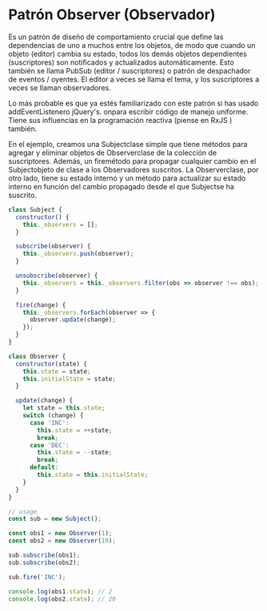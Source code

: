 # Patrón Observer (Observador)

Es un patrón de diseño de comportamiento crucial que define las dependencias de uno a muchos entre los objetos, de modo que cuando un objeto (editor) cambia su estado, todos los demás objetos dependientes (suscriptores) son notificados y actualizados automáticamente. Esto también se llama PubSub (editor / suscriptores) o patrón de despachador de eventos / oyentes. El editor a veces se llama el tema, y ​​los suscriptores a veces se llaman observadores.

Lo más probable es que ya estés familiarizado con este patrón si has usado addEventListenero jQuery's. onpara escribir código de manejo uniforme. Tiene sus influencias en la programación reactiva (piense en RxJS ) también.

En el ejemplo, creamos una Subjectclase simple que tiene métodos para agregar y eliminar objetos de Observerclase de la colección de suscriptores. Además, un firemétodo para propagar cualquier cambio en el Subjectobjeto de clase a los Observadores suscritos. La Observerclase, por otro lado, tiene su estado interno y un método para actualizar su estado interno en función del cambio propagado desde el que Subjectse ha suscrito.

```javascript
class Subject {
  constructor() {
    this._observers = [];
  }

  subscribe(observer) {
    this._observers.push(observer);
  }

  unsubscribe(observer) {
    this._observers = this._observers.filter(obs => observer !== obs);
  }

  fire(change) {
    this._observers.forEach(observer => {
      observer.update(change);
    });
  }
}

class Observer {
  constructor(state) {
    this.state = state;
    this.initialState = state;
  }

  update(change) {
    let state = this.state;
    switch (change) {
      case 'INC':
        this.state = ++state;
        break;
      case 'DEC':
        this.state = --state;
        break;
      default:
        this.state = this.initialState;
    }
  }
}

// usage
const sub = new Subject();

const obs1 = new Observer(1);
const obs2 = new Observer(19);

sub.subscribe(obs1);
sub.subscribe(obs2);

sub.fire('INC');

console.log(obs1.state); // 2
console.log(obs2.state); // 20
```

